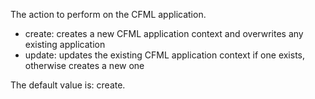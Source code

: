 The action to perform on the CFML application.

- create: creates a new CFML application context and overwrites any existing application
- update: updates the existing CFML application context if one exists, otherwise creates a new one

The default value is: create.
